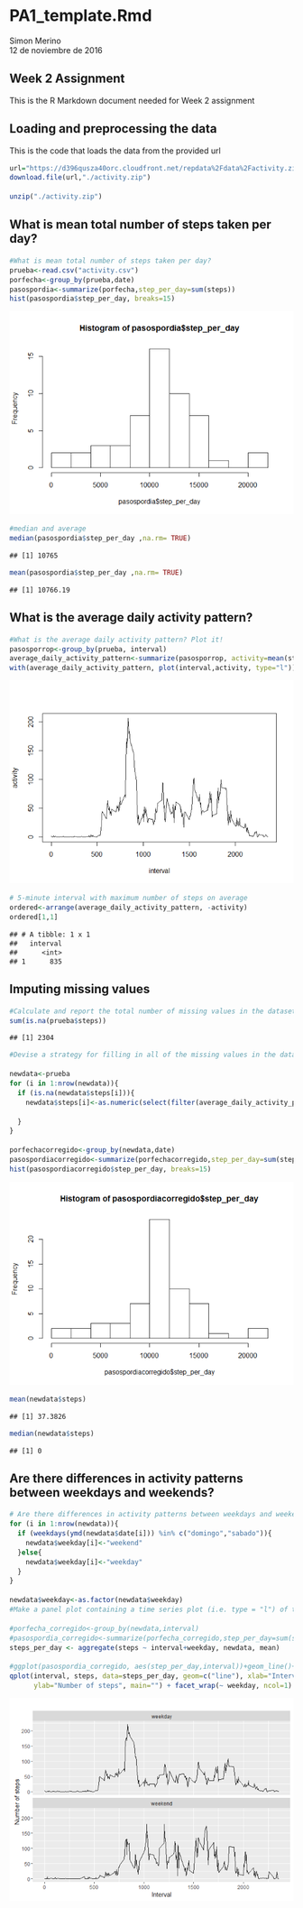 # PA1_template.Rmd
Simon Merino  
12 de noviembre de 2016  




## Week 2 Assignment

This is the R Markdown document needed for Week 2 assignment

## Loading and preprocessing the data

This is the code that loads the data from the provided url




```r
url="https://d396qusza40orc.cloudfront.net/repdata%2Fdata%2Factivity.zip"
download.file(url,"./activity.zip")

unzip("./activity.zip")
```


## What is mean total number of steps taken per day?


```r
#What is mean total number of steps taken per day?
prueba<-read.csv("activity.csv")
porfecha<-group_by(prueba,date)
pasospordia<-summarize(porfecha,step_per_day=sum(steps))
hist(pasospordia$step_per_day, breaks=15)
```

![](PA1_template_files/figure-html/mean_total_number_steps-1.png)<!-- -->

```r
#median and average
median(pasospordia$step_per_day ,na.rm= TRUE)
```

```
## [1] 10765
```

```r
mean(pasospordia$step_per_day ,na.rm= TRUE)
```

```
## [1] 10766.19
```


## What is the average daily activity pattern?


```r
#What is the average daily activity pattern? Plot it!
pasosporrop<-group_by(prueba, interval)
average_daily_activity_pattern<-summarize(pasosporrop, activity=mean(steps, na.rm = TRUE))
with(average_daily_activity_pattern, plot(interval,activity, type="l"))
```

![](PA1_template_files/figure-html/average_daily_activity_pattern-1.png)<!-- -->

```r
# 5-minute interval with maximum number of steps on average
ordered<-arrange(average_daily_activity_pattern, -activity)
ordered[1,1]
```

```
## # A tibble: 1 x 1
##   interval
##      <int>
## 1      835
```

## Imputing missing values

```r
#Calculate and report the total number of missing values in the dataset (i.e. the total number of rows with NAs)
sum(is.na(prueba$steps))
```

```
## [1] 2304
```

```r
#Devise a strategy for filling in all of the missing values in the dataset. The strategy does not need to be sophisticated. For example, you could use the mean/median for that day, or the mean for that 5-minute interval, etc.

newdata<-prueba
for (i in 1:nrow(newdata)){
  if (is.na(newdata$steps[i])){
    newdata$steps[i]<-as.numeric(select(filter(average_daily_activity_pattern,interval==newdata$interval[i]), activity))
    
  }
}

porfechacorregido<-group_by(newdata,date)
pasospordiacorregido<-summarize(porfechacorregido,step_per_day=sum(steps))
hist(pasospordiacorregido$step_per_day, breaks=15)
```

![](PA1_template_files/figure-html/imputting_missing_values-1.png)<!-- -->

```r
mean(newdata$steps)
```

```
## [1] 37.3826
```

```r
median(newdata$steps)
```

```
## [1] 0
```


## Are there differences in activity patterns between weekdays and weekends?



```r
# Are there differences in activity patterns between weekdays and weekends?
for (i in 1:nrow(newdata)){
  if (weekdays(ymd(newdata$date[i])) %in% c("domingo","sabado")){
    newdata$weekday[i]<-"weekend"
  }else{
    newdata$weekday[i]<-"weekday"
  }
}

newdata$weekday<-as.factor(newdata$weekday)
#Make a panel plot containing a time series plot (i.e. type = "l") of the 5-minute interval (x-axis) and the average number of steps taken, averaged across all weekday days or weekend days (y-axis).

#porfecha_corregido<-group_by(newdata,interval)
#pasospordia_corregido<-summarize(porfecha_corregido,step_per_day=sum(steps))
steps_per_day <- aggregate(steps ~ interval+weekday, newdata, mean)

#ggplot(pasospordia_corregido, aes(step_per_day,interval))+geom_line()+facet_grid(.~weekday)
qplot(interval, steps, data=steps_per_day, geom=c("line"), xlab="Interval", 
      ylab="Number of steps", main="") + facet_wrap(~ weekday, ncol=1)
```

![](PA1_template_files/figure-html/weekly_pattern-1.png)<!-- -->
